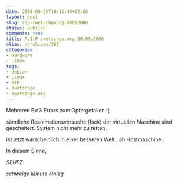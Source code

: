 ```yaml
---
date: 2008-09-30T10:15:48+02:00
layout: post
slug: rip-zwetschgeorg-30092008
status: publish
comments: true
title: R.I.P zwetschge.org 30.09.2008
alias: /archives/282
categories:
- Hardware
- Linux
tags:
- debian
- Linux
- RIP
- zwetschge
- zwetschge.org
---
```


Mehreren Ext3 Errors zum Opfergefallen :(

sämtliche Reanimationsversuche (fsck) der virtuellen Maschine sind gescheitert. System nicht mehr zu retten.

Ist jetzt warscheinlich in einer besseren Welt.. äh Hostmaschine.

In diesem Sinne,

*SEUFZ*

*schweige Minute einleg*

